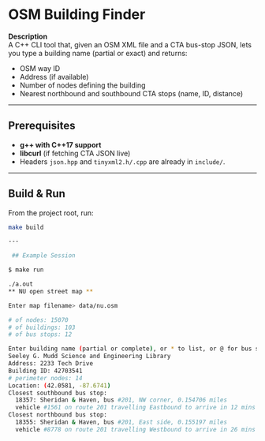 # OSM Building Finder

**Description**  
A C++ CLI tool that, given an OSM XML file and a CTA bus-stop JSON, lets you type a building name (partial or exact) and returns:
- OSM way ID  
- Address (if available)  
- Number of nodes defining the building  
- Nearest northbound and southbound CTA stops (name, ID, distance)

---

## Prerequisites

- **g++ with C++17 support**  
- **libcurl** (if fetching CTA JSON live)  
- Headers `json.hpp` and `tinyxml2.h/.cpp` are already in `include/`.

---

## Build & Run

From the project root, run:
```bash
make build

---

 ## Example Session

$ make run

./a.out
** NU open street map **

Enter map filename> data/nu.osm

# of nodes: 15070
# of buildings: 103
# of bus stops: 12

Enter building name (partial or complete), or * to list, or @ for bus stops, or $ to end> Mudd
Seeley G. Mudd Science and Engineering Library
Address: 2233 Tech Drive
Building ID: 42703541
# perimeter nodes: 14
Location: (42.0581, -87.6741)
Closest southbound bus stop:
  18357: Sheridan & Haven, bus #201, NW corner, 0.154706 miles
  vehicle #1561 on route 201 travelling Eastbound to arrive in 12 mins
Closest northbound bus stop:
  18355: Sheridan & Haven, bus #201, East side, 0.155197 miles
  vehicle #8778 on route 201 travelling Westbound to arrive in 26 mins